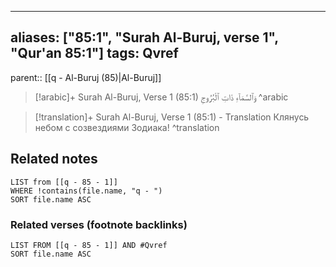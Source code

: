 
---
aliases: ["85:1", "Surah Al-Buruj, verse 1", "Qur'an 85:1"]
tags: Qvref
---

parent:: [[q - Al-Buruj (85)|Al-Buruj]]

> [!arabic]+ Surah Al-Buruj, Verse 1 (85:1)
> <span class="quran-arabic"> وَٱلسَّمَآءِ ذَاتِ ٱلْبُرُوجِ</span>
^arabic

> [!translation]+ Surah Al-Buruj, Verse 1 (85:1) - Translation
> Клянусь небом с созвездиями Зодиака!
^translation



## Related notes
```dataview
LIST from [[q - 85 - 1]]
WHERE !contains(file.name, "q - ")
SORT file.name ASC
```

### Related verses (footnote backlinks)
```dataview
LIST FROM [[q - 85 - 1]] AND #Qvref
SORT file.name ASC
```

